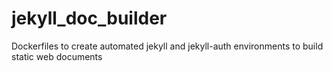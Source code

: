 # jekyll_doc_builder
Dockerfiles to create automated jekyll and jekyll-auth environments to build static web documents
